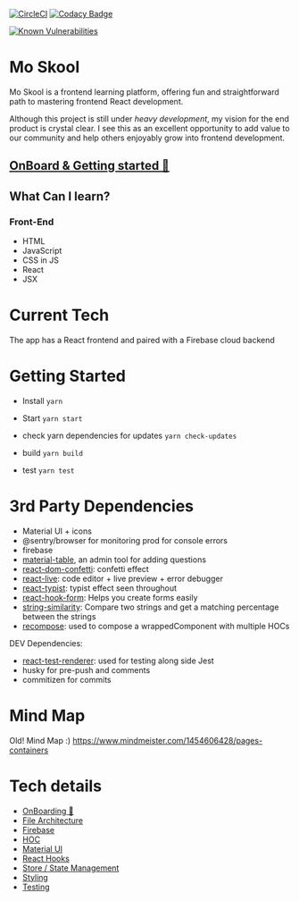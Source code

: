 
[![CircleCI](https://circleci.com/gh/moskool/moskool-react-app.svg?style=svg&circle-token=25e17fbacf3e095631aba484af8169e19df89031)](https://moskool.com)
[![Codacy Badge](https://api.codacy.com/project/badge/Grade/0b57ecbebd9b431c8071e0e42fb89b7b)](https://www.codacy.com?utm_source=github.com&amp;utm_medium=referral&amp;utm_content=mo-sharif/MoSkool&amp;utm_campaign=Badge_Grade)

[![Known Vulnerabilities](https://snyk.io/test/github/moskool/moskool-react-app/badge.svg)](https://snyk.io/test/github/moskool/moskool-react-app)


# Mo Skool

Mo Skool is a frontend learning platform, offering fun and straightforward path to mastering frontend React development.

Although this project is still under _heavy development_, my vision for the end product is crystal clear. I see this as an excellent opportunity to add value to our community and help others enjoyably grow into frontend development.

## [OnBoard & Getting started 🚀](docs/ONBOARDING.md)

## What Can I learn?

### Front-End

- HTML
- JavaScript
- CSS in JS
- React
- JSX

# Current Tech

The app has a React frontend and paired with a Firebase cloud backend

# Getting Started

- Install `yarn`
- Start `yarn start`

- check yarn dependencies for updates `yarn check-updates`
- build `yarn build`
- test `yarn test`

# 3rd Party Dependencies

- Material UI + icons
- @sentry/browser for monitoring prod for console errors
- firebase
- [material-table](https://material-table.com/#/), an admin tool for adding questions
- [react-dom-confetti](https://www.npmjs.com/package/react-dom-confetti): confetti effect
- [react-live](https://github.com/FormidableLabs/react-live): code editor + live preview + error debugger
- [react-typist](https://github.com/jstejada/react-typist): typist effect seen throughout
- [react-hook-form](https://react-hook-form.com/get-started): Helps you create forms easily
- [string-similarity](https://www.npmjs.com/package/string-similarity): Compare two strings and get a matching percentage between the strings
- [recompose](https://github.com/acdlite/recompose): used to compose a wrappedComponent with multiple HOCs

DEV Dependencies:

- [react-test-renderer](https://reactjs.org/docs/test-renderer.html): used for testing along side Jest
- husky for pre-push and comments
- commitizen for commits

# Mind Map

Old! Mind Map :) https://www.mindmeister.com/1454606428/pages-containers

# Tech details

- [OnBoarding 🚀](docs/ONBOARDING.md)
- [File Architecture](docs/ARCHITECTURE.md)
- [Firebase](docs/FIREBASE.md)
- [HOC](docs/HOC.md)
- [Material UI](docs/MATERIAL.md)
- [React Hooks](docs/REACT_HOOKS.md)
- [Store / State Management](docs/STORE.md)
- [Styling](docs/STYLING.md)
- [Testing](docs/TESTING.md)
